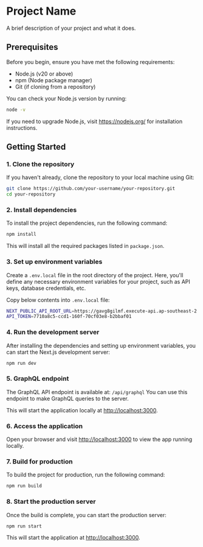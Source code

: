 # Project Name

A brief description of your project and what it does.

## Prerequisites

Before you begin, ensure you have met the following requirements:

- Node.js (v20 or above)
- npm (Node package manager)
- Git (if cloning from a repository)

You can check your Node.js version by running:

```bash
node -v
```

If you need to upgrade Node.js, visit https://nodejs.org/ for installation instructions.

## Getting Started

### 1. Clone the repository

If you haven't already, clone the repository to your local machine using Git:

```bash
git clone https://github.com/your-username/your-repository.git
cd your-repository
```

### 2. Install dependencies

To install the project dependencies, run the following command:

```bash
npm install
```

This will install all the required packages listed in `package.json`.

### 3. Set up environment variables

Create a `.env.local` file in the root directory of the project. Here, you'll define any necessary environment variables for your project, such as API keys, database credentials, etc.

Copy below contents into `.env.local` file:

```bash
NEXT_PUBLIC_API_ROOT_URL=https://gavg8gilmf.execute-api.ap-southeast-2.amazonaws.com
API_TOKEN=7710a8c5-ccd1-160f-70cf03e8-b2bbaf01
```

### 4. Run the development server

After installing the dependencies and setting up environment variables, you can start the Next.js development server:

```bash
npm run dev
```

### 5. GraphQL endpoint

The GraphQL API endpoint is available at: `/api/graphql`
You can use this endpoint to make GraphQL queries to the server.

This will start the application locally at [http://localhost:3000](http://localhost:3000).

### 6. Access the application

Open your browser and visit [http://localhost:3000](http://localhost:3000) to view the app running locally.

### 7. Build for production

To build the project for production, run the following command:

```bash
npm run build
```

### 8. Start the production server

Once the build is complete, you can start the production server:

```bash
npm run start
```

This will start the application at [http://localhost:3000](http://localhost:3000).
